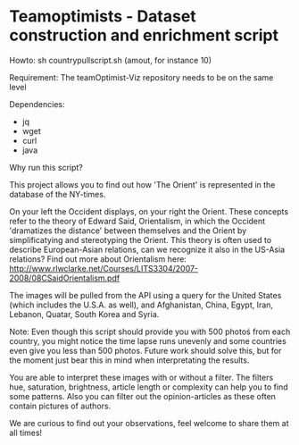 # Teamoptimists - Dataset construction and enrichment script

Howto:
sh countrypullscript.sh (amout, for instance 10)

Requirement:
The teamOptimist-Viz repository needs to be on the same level

Dependencies:
- jq
- wget
- curl
- java


Why run this script? 


This project allows you to find out how 'The Orient' is represented in the database of the NY-times.

On your left the Occident displays, on your right the Orient. These concepts refer to the theory of Edward Said, Orientalism, in which the Occident 'dramatizes the distance' between themselves and the Orient by simplificatying and stereotyping the Orient. This theory is often used to describe European-Asian relations, can we recognize it also in the US-Asia relations? Find out more about Orientalism here: http://www.rlwclarke.net/Courses/LITS3304/2007-2008/08CSaidOrientalism.pdf

The images will be pulled from the API using a query for the United States (which includes the U.S.A. as well), and Afghanistan, China, Egypt, Iran, Lebanon, Quatar, South Korea and Syria. 

Note: Even though this script should provide you with 500 photoś from each country, you might notice the time lapse runs unevenly and some countries even give you less than 500 photos. Future work should solve this, but for the moment just bear this in mind when interpretating the results. 


You are able to interpret these images with or without a filter. The filters hue, saturation, brightness, article length or complexity can help you to find some patterns. Also you can filter out the opinion-articles as these often contain pictures of authors. 

We are curious to find out your observations, feel welcome to share them at all times! 
